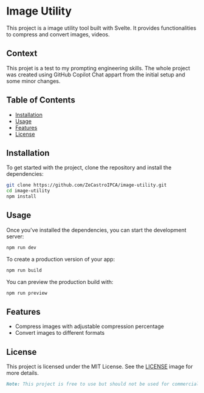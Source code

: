 # Image Utility
This project is a image utility tool built with Svelte. It provides functionalities to compress and convert images, videos. 

## Context
This projet is a test to my prompting engineering skills. The whole project was created using GitHub Copilot Chat appart from the initial setup and some minor changes.

## Table of Contents
- [Installation](#installation)
- [Usage](#usage)
- [Features](#features)
- [License](#license)

## Installation
To get started with the project, clone the repository and install the dependencies:

```bash
git clone https://github.com/ZeCastroIPCA/image-utility.git
cd image-utility
npm install
```

## Usage
Once you've installed the dependencies, you can start the development server:

```bash
npm run dev
```

To create a production version of your app:

```bash
npm run build
```

You can preview the production build with:

```bash
npm run preview
```

## Features
- Compress images with adjustable compression percentage
- Convert images to different formats

## License
This project is licensed under the MIT License. See the [LICENSE](LICENSE) image for more details.

```markdown
Note: This project is free to use but should not be used for commercial purposes.
```

